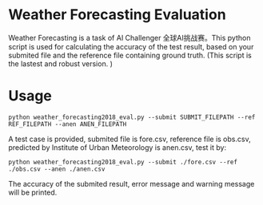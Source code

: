 # Weather Forecasting Evaluation
Weather Forecasting is a task of AI Challenger 全球AI挑战赛。This python script is used for calculating the accuracy of the test result, based on your submited file and the reference file containing ground truth.  (This script is the lastest and robust version. )
# Usage
```
python weather_forecasting2018_eval.py --submit SUBMIT_FILEPATH --ref REF_FILEPATH --anen ANEN_FILEPATH
```
A test case is provided, submited file is fore.csv, reference file is obs.csv, predicted by Institute of Urban Meteorology is anen.csv, test it by:
```
python weather_forecasting2018_eval.py --submit ./fore.csv --ref ./obs.csv --anen ./anen.csv
```
The accuracy of the submited result, error message and warning message will be printed.

